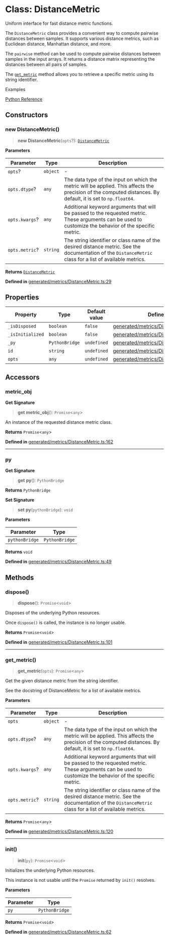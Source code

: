 # Class: DistanceMetric

Uniform interface for fast distance metric functions.

The `DistanceMetric` class provides a convenient way to compute pairwise distances between samples. It supports various distance metrics, such as Euclidean distance, Manhattan distance, and more.

The `pairwise` method can be used to compute pairwise distances between samples in the input arrays. It returns a distance matrix representing the distances between all pairs of samples.

The [`get_metric`](https://scikit-learn.org/stable/modules/generated/#sklearn.metrics.DistanceMetric.get_metric "sklearn.metrics.DistanceMetric.get_metric") method allows you to retrieve a specific metric using its string identifier.

Examples

[Python Reference](https://scikit-learn.org/stable/modules/generated/sklearn.metrics.DistanceMetric.html)

## Constructors

### new DistanceMetric()

> **new DistanceMetric**(`opts`?): [`DistanceMetric`](DistanceMetric.md)

**Parameters**

| Parameter | Type | Description |
| ------ | ------ | ------ |
| `opts`? | `object` | - |
| `opts.dtype`? | `any` | The data type of the input on which the metric will be applied. This affects the precision of the computed distances. By default, it is set to `np.float64`. |
| `opts.kwargs`? | `any` | Additional keyword arguments that will be passed to the requested metric. These arguments can be used to customize the behavior of the specific metric. |
| `opts.metric`? | `string` | The string identifier or class name of the desired distance metric. See the documentation of the `DistanceMetric` class for a list of available metrics. |

**Returns** [`DistanceMetric`](DistanceMetric.md)

**Defined in** [generated/metrics/DistanceMetric.ts:29](https://github.com/transitive-bullshit/scikit-learn-ts/blob/bab9a6d8b9738b16b8b9ba0b3f7cea1495d968d8/packages/sklearn/src/generated/metrics/DistanceMetric.ts#L29)

## Properties

| Property | Type | Default value | Defined in |
| ------ | ------ | ------ | ------ |
| `_isDisposed` | `boolean` | `false` | [generated/metrics/DistanceMetric.ts:27](https://github.com/transitive-bullshit/scikit-learn-ts/blob/bab9a6d8b9738b16b8b9ba0b3f7cea1495d968d8/packages/sklearn/src/generated/metrics/DistanceMetric.ts#L27) |
| `_isInitialized` | `boolean` | `false` | [generated/metrics/DistanceMetric.ts:26](https://github.com/transitive-bullshit/scikit-learn-ts/blob/bab9a6d8b9738b16b8b9ba0b3f7cea1495d968d8/packages/sklearn/src/generated/metrics/DistanceMetric.ts#L26) |
| `_py` | `PythonBridge` | `undefined` | [generated/metrics/DistanceMetric.ts:25](https://github.com/transitive-bullshit/scikit-learn-ts/blob/bab9a6d8b9738b16b8b9ba0b3f7cea1495d968d8/packages/sklearn/src/generated/metrics/DistanceMetric.ts#L25) |
| `id` | `string` | `undefined` | [generated/metrics/DistanceMetric.ts:22](https://github.com/transitive-bullshit/scikit-learn-ts/blob/bab9a6d8b9738b16b8b9ba0b3f7cea1495d968d8/packages/sklearn/src/generated/metrics/DistanceMetric.ts#L22) |
| `opts` | `any` | `undefined` | [generated/metrics/DistanceMetric.ts:23](https://github.com/transitive-bullshit/scikit-learn-ts/blob/bab9a6d8b9738b16b8b9ba0b3f7cea1495d968d8/packages/sklearn/src/generated/metrics/DistanceMetric.ts#L23) |

## Accessors

### metric\_obj

**Get Signature**

> **get** **metric\_obj**(): `Promise`\<`any`\>

An instance of the requested distance metric class.

**Returns** `Promise`\<`any`\>

**Defined in** [generated/metrics/DistanceMetric.ts:162](https://github.com/transitive-bullshit/scikit-learn-ts/blob/bab9a6d8b9738b16b8b9ba0b3f7cea1495d968d8/packages/sklearn/src/generated/metrics/DistanceMetric.ts#L162)

***

### py

**Get Signature**

> **get** **py**(): `PythonBridge`

**Returns** `PythonBridge`

**Set Signature**

> **set** **py**(`pythonBridge`): `void`

**Parameters**

| Parameter | Type |
| ------ | ------ |
| `pythonBridge` | `PythonBridge` |

**Returns** `void`

**Defined in** [generated/metrics/DistanceMetric.ts:49](https://github.com/transitive-bullshit/scikit-learn-ts/blob/bab9a6d8b9738b16b8b9ba0b3f7cea1495d968d8/packages/sklearn/src/generated/metrics/DistanceMetric.ts#L49)

## Methods

### dispose()

> **dispose**(): `Promise`\<`void`\>

Disposes of the underlying Python resources.

Once `dispose()` is called, the instance is no longer usable.

**Returns** `Promise`\<`void`\>

**Defined in** [generated/metrics/DistanceMetric.ts:101](https://github.com/transitive-bullshit/scikit-learn-ts/blob/bab9a6d8b9738b16b8b9ba0b3f7cea1495d968d8/packages/sklearn/src/generated/metrics/DistanceMetric.ts#L101)

***

### get\_metric()

> **get\_metric**(`opts`): `Promise`\<`any`\>

Get the given distance metric from the string identifier.

See the docstring of DistanceMetric for a list of available metrics.

**Parameters**

| Parameter | Type | Description |
| ------ | ------ | ------ |
| `opts` | `object` | - |
| `opts.dtype`? | `any` | The data type of the input on which the metric will be applied. This affects the precision of the computed distances. By default, it is set to `np.float64`. |
| `opts.kwargs`? | `any` | Additional keyword arguments that will be passed to the requested metric. These arguments can be used to customize the behavior of the specific metric. |
| `opts.metric`? | `string` | The string identifier or class name of the desired distance metric. See the documentation of the `DistanceMetric` class for a list of available metrics. |

**Returns** `Promise`\<`any`\>

**Defined in** [generated/metrics/DistanceMetric.ts:120](https://github.com/transitive-bullshit/scikit-learn-ts/blob/bab9a6d8b9738b16b8b9ba0b3f7cea1495d968d8/packages/sklearn/src/generated/metrics/DistanceMetric.ts#L120)

***

### init()

> **init**(`py`): `Promise`\<`void`\>

Initializes the underlying Python resources.

This instance is not usable until the `Promise` returned by `init()` resolves.

**Parameters**

| Parameter | Type |
| ------ | ------ |
| `py` | `PythonBridge` |

**Returns** `Promise`\<`void`\>

**Defined in** [generated/metrics/DistanceMetric.ts:62](https://github.com/transitive-bullshit/scikit-learn-ts/blob/bab9a6d8b9738b16b8b9ba0b3f7cea1495d968d8/packages/sklearn/src/generated/metrics/DistanceMetric.ts#L62)
